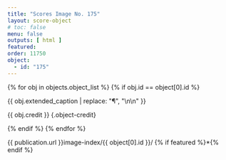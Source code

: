 ```yaml
---
title: "Scores Image No. 175"
layout: score-object
# toc: false
menu: false
outputs: [ html ]
featured: 
order: 11750
object:
  - id: "175"
---
```


{% for obj in objects.object_list %}
{% if obj.id == object[0].id %}

{{ obj.extended_caption | replace: "¶", "\n\n" }}

{{ obj.credit }} {.object-credit}

{% endif %}
{% endfor %}

<div class="object-credit object-url is-print-only">

{{ publication.url }}image-index/{{ object[0].id }}/ {% if featured %}*{% endif %}

</div>
